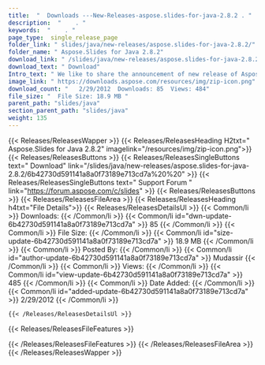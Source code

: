 ```yaml
---
title:  "  Downloads ---New-Releases-aspose.slides-for-java-2.8.2 . " 
description:  "    . " 
keywords:  "    . " 
page_type:  single_release_page
folder_link: " slides/java/new-releases/aspose.slides-for-java-2.8.2/"
folder_name: " Aspose.Slides for Java 2.8.2"
download_link: " /slides/java/new-releases/aspose.slides-for-java-2.8.2/6b42730d591141a8a0f73189e713cd7a"
download_text: " Download"
Intro_text: " We like to share the announcement of new release of Aspose.Slides for Java. The ..."
image_link: " https://downloads.aspose.com/resources/img/zip-icon.png"
download_count: "   2/29/2012  Downloads: 85  Views: 484"
file_size: "  File Size: 18.9 MB "
parent_path: "slides/java"
section_parent_path: "slides/java"
weight: 135 
---
```


{{< Releases/ReleasesWapper >}}
  {{< Releases/ReleasesHeading H2txt=" Aspose.Slides for Java 2.8.2" imagelink="/resources/img/zip-icon.png">}}
  {{< Releases/ReleasesButtons >}}
    {{< Releases/ReleasesSingleButtons text=" Download" link="/slides/java/new-releases/aspose.slides-for-java-2.8.2/6b42730d591141a8a0f73189e713cd7a%20%20" >}}
    {{< Releases/ReleasesSingleButtons text=" Support Forum " link="https://forum.aspose.com/c/slides" >}}
  {{< Releases/ReleasesButtons >}}
  {{< Releases/ReleasesFileArea >}}
    {{< Releases/ReleasesHeading h4txt="File Details">}}
    {{< Releases/ReleasesDetailsUl >}}
            {{< Common/li  >}} Downloads: {{< /Common/li >}} 
      {{< Common/li id="dwn-update-6b42730d591141a8a0f73189e713cd7a" >}} 85 {{< /Common/li >}} 
      {{< Common/li  >}} File Size: {{< /Common/li >}} 
      {{< Common/li id="size-update-6b42730d591141a8a0f73189e713cd7a" >}} 18.9 MB {{< /Common/li >}} 
      {{< Common/li  >}} Posted By: {{< /Common/li >}} 
      {{< Common/li id="author-update-6b42730d591141a8a0f73189e713cd7a" >}} Mudassir {{< /Common/li >}} 
      {{< Common/li  >}} Views: {{< /Common/li >}} 
      {{< Common/li id="view-update-6b42730d591141a8a0f73189e713cd7a" >}} 485 {{< /Common/li >}} 
      {{< Common/li  >}} Date Added: {{< /Common/li >}} 
      {{< Common/li id="added-update-6b42730d591141a8a0f73189e713cd7a" >}} 2/29/2012 {{< /Common/li >}} 

    {{< /Releases/ReleasesDetailsUl >}}

  {{< Releases/ReleasesFileFeatures >}}
      
  {{< /Releases/ReleasesFileFeatures >}}
 {{< /Releases/ReleasesFileArea >}}
{{< /Releases/ReleasesWapper >}}


